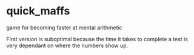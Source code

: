 # quick_maffs
game for becoming faster at mental arithmetic

First version is suboptimal because the time it takes to complete a test is very dependant on where the numbers show up.
